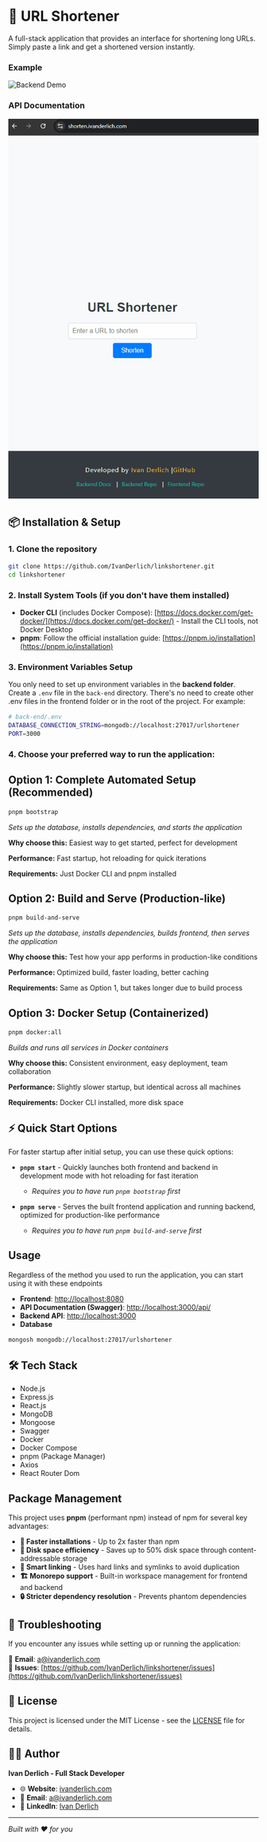 # 🔗 URL Shortener

<p id="description-linkshortener"> A full-stack application that provides an interface for shortening long URLs. Simply paste a link and get a shortened version instantly. <p>

### Example

<img src="docs/1.gif" alt="Backend Demo" />

### API Documentation

<img src="docs/2.gif" alt="Frontend Demo" />

## 📦 Installation & Setup

### 1. **Clone the repository**

```bash
git clone https://github.com/IvanDerlich/linkshortener.git
cd linkshortener
```

### 2. **Install System Tools** (if you don't have them installed)

- **Docker CLI** (includes Docker Compose): [https://docs.docker.com/get-docker/](https://docs.docker.com/get-docker/) - Install the CLI tools, not Docker Desktop
- **pnpm**: Follow the official installation guide: [https://pnpm.io/installation](https://pnpm.io/installation)

### 3. **Environment Variables Setup**

You only need to set up environment variables in the **backend folder**. Create a `.env` file in the `back-end` directory.
There's no need to create other .env files in the frontend folder or in the root of the project.
For example:

```bash
# back-end/.env
DATABASE_CONNECTION_STRING=mongodb://localhost:27017/urlshortener
PORT=3000
```

### 4. **Choose your preferred way to run the application:**

## **Option 1: Complete Automated Setup (Recommended)**

```bash
pnpm bootstrap
```

_Sets up the database, installs dependencies, and starts the application_

**Why choose this:** Easiest way to get started, perfect for development

**Performance:** Fast startup, hot reloading for quick iterations

**Requirements:** Just Docker CLI and pnpm installed

## **Option 2: Build and Serve (Production-like)**

```bash
pnpm build-and-serve
```

_Sets up the database, installs dependencies, builds frontend, then serves the application_

**Why choose this:** Test how your app performs in production-like conditions

**Performance:** Optimized build, faster loading, better caching

**Requirements:** Same as Option 1, but takes longer due to build process

## **Option 3: Docker Setup (Containerized)**

```bash
pnpm docker:all
```

_Builds and runs all services in Docker containers_

**Why choose this:** Consistent environment, easy deployment, team collaboration

**Performance:** Slightly slower startup, but identical across all machines

**Requirements:** Docker CLI installed, more disk space

## ⚡ Quick Start Options

For faster startup after initial setup, you can use these quick options:

- **`pnpm start`** - Quickly launches both frontend and backend in development mode with hot reloading for fast iteration

  - _Requires you to have run `pnpm bootstrap` first_

- **`pnpm serve`** - Serves the built frontend application and running backend, optimized for production-like performance

  - _Requires you to have run `pnpm build-and-serve` first_

## **Usage**

Regardless of the method you used to run the application, you can start using it with these endpoints

- **Frontend**: [http://localhost:8080](http://localhost:8080)
- **API Documentation (Swagger)**: [http://localhost:3000/api/](http://localhost:3000/api/)
- **Backend API**: [http://localhost:3000](http://localhost:3000)
- **Database**

```bash
mongosh mongodb://localhost:27017/urlshortener
```

## 🛠️ Tech Stack

<ul id="tech-list-linkshortener">
  <li>Node.js</li>
  <li>Express.js</li>
  <li>React.js</li>
  <li>MongoDB</li>
  <li>Mongoose</li>
  <li>Swagger</li>
  <li>Docker</li>
  <li>Docker Compose</li>
  <li>pnpm (Package Manager)</li>
  <li>Axios</li>
  <li>React Router Dom</li>
</ul>

## Package Management

This project uses **pnpm** (performant npm) instead of npm for several key advantages:

- **🚀 Faster installations** - Up to 2x faster than npm
- **💾 Disk space efficiency** - Saves up to 50% disk space through content-addressable storage
- **🔗 Smart linking** - Uses hard links and symlinks to avoid duplication
- **🏗️ Monorepo support** - Built-in workspace management for frontend and backend
- **🔒 Stricter dependency resolution** - Prevents phantom dependencies

## 🐛 Troubleshooting

If you encounter any issues while setting up or running the application:

📧 **Email**: [a@ivanderlich.com](mailto:a@ivanderlich.com)  
🐛 **Issues**: [https://github.com/IvanDerlich/linkshortener/issues](https://github.com/IvanDerlich/linkshortener/issues)

## 📄 License

This project is licensed under the MIT License - see the [LICENSE](LICENSE) file for details.

## 👨‍💻 Author

**Ivan Derlich - Full Stack Developer**

- 🌐 **Website**: [ivanderlich.com](https://ivanderlich.com)
- 📧 **Email**: [a@ivanderlich.com](mailto:a@ivanderlich.com)
- 💼 **LinkedIn**: [Ivan Derlich](https://linkedin.com/in/ivanderlich)

---

_Built with ❤️ for you_
